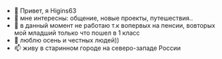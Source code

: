 - 👋 Привет, я Higins63
- 👀 мне интересны: общение, новые проекты, путешествия..
- 🌱 в данный момент не работаю т.к вопервых на пенсии, вовторых мой младший только что пошел в 1 класс 
- 💞 люблю осень и честных людей))
- 📫 живу в старинном городе на северо-западе России


<!---
Higins63/Higins63 is a ✨ special ✨ repository because its `README.md` (this file) appears on your GitHub profile.
You can click the Preview link to take a look at your changes.
--->
